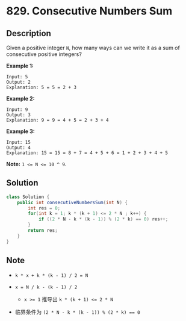 # 829. Consecutive Numbers Sum 

## Description

Given a positive integer `N`, how many ways can we write it as a sum of consecutive positive integers?

**Example 1:**

```
Input: 5
Output: 2
Explanation: 5 = 5 = 2 + 3
```

**Example 2:**

```
Input: 9
Output: 3
Explanation: 9 = 9 = 4 + 5 = 2 + 3 + 4
```

**Example 3:**

```
Input: 15
Output: 4
Explanation: 15 = 15 = 8 + 7 = 4 + 5 + 6 = 1 + 2 + 3 + 4 + 5
```

**Note:** `1 <= N <= 10 ^ 9`.

 

## Solution

```java
class Solution {
    public int consecutiveNumbersSum(int N) {
        int res = 0;
        for(int k = 1; k * (k + 1) <= 2 * N ; k++) {
            if ((2 * N - k * (k - 1)) % (2 * k) == 0) res++;
        }
        return res;
    }
}
```





## Note

* `k * x + k * (k - 1) / 2 = N`
* `x = N / k - (k - 1) / 2`

  * `x >= 1` 推导出 `k * (k + 1) <= 2 * N`
* 临界条件为 `(2 * N - k * (k - 1)) % (2 * k) == 0`
